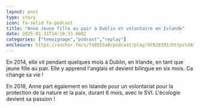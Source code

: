 ```yaml
---
layout: post
type: story
icon: fa-solid fa-podcast
title: "Anne Jeune fille au pair à Dublin et volontaire en Islande"
date: 2025-01-31T14:19:33.000Z
categories: ["temoignage","podcast","replay"]
enclosure: https://anchor.fm/s/f48553a0/podcast/play/97828391/https%3A%2F%2Fd3ctxlq1ktw2nl.cloudfront.net%2Fstaging%2F2025-0-31%2F394043724-44100-2-5a78260c38ed3.mp3
---
```


En 2014, elle vit pendant quelques mois à Dublin, en Irlande, en tant que jeune fille au pair. Elle y apprend l'anglais et devient bilingue en six mois. Ca change sa vie !

En 2018, Anne part également en Islande pour un volontariat pour la protection de la nature et la paix, durant 6 mois, avec le SVI. L'écologie devient sa passion !